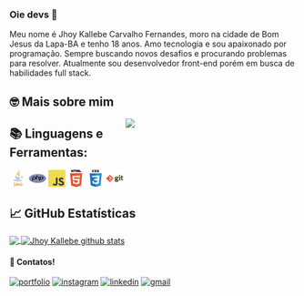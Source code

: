 ### Oie devs 👋

Meu nome é Jhoy Kallebe Carvalho Fernandes, moro na cidade de Bom Jesus da Lapa-BA e tenho 18 anos. Amo tecnologia e sou apaixonado por programação. Sempre buscando novos desafios e procurando problemas para resolver. Atualmente sou desenvolvedor front-end porém em busca de habilidades full stack.

## 🤓 Mais sobre mim

<img align="right" width="300" src="https://i2.wp.com/allhtaccess.info/wp-content/uploads/2018/03/programming.gif?fit=1281%2C716&ssl=1" />

## 📚 Linguagens e Ferramentas:  

<code><img height="30" src="https://raw.githubusercontent.com/github/explore/80688e429a7d4ef2fca1e82350fe8e3517d3494d/topics/java/java.png"></code>
<code><img height="30" src="https://raw.githubusercontent.com/github/explore/80688e429a7d4ef2fca1e82350fe8e3517d3494d/topics/php/php.png"></code>
<code><img height="30" src="https://raw.githubusercontent.com/github/explore/80688e429a7d4ef2fca1e82350fe8e3517d3494d/topics/javascript/javascript.png"></code>
<code><img height="30" src="https://raw.githubusercontent.com/github/explore/80688e429a7d4ef2fca1e82350fe8e3517d3494d/topics/html/html.png"></code>
<code><img height="30" src="https://raw.githubusercontent.com/github/explore/80688e429a7d4ef2fca1e82350fe8e3517d3494d/topics/css/css.png"></code>
<code><img height="30" src="https://raw.githubusercontent.com/github/explore/80688e429a7d4ef2fca1e82350fe8e3517d3494d/topics/git/git.png"></code>

## 📈 GitHub Estatísticas

<a href="https://github.com/Gurupreet">
  <img align="center" src="https://github-readme-stats.vercel.app/api/top-langs/?username=Jhoy-Kallebe&theme=dracula&hide_langs_below=1" />
</a>

<a href="https://github.com/Gurupreet">
 <img align="center" src="https://github-readme-stats.vercel.app/api?username=Jhoy-Kallebe&show_icons=true&theme=dracula&line_height=27" alt="Jhoy Kallebe github stats"/>
</a>

<br>

#### 📱 Contatos!

[![portfolio](https://img.shields.io/badge/website-000000?style=for-the-badge&logo=About.me&logoColor=white)](https://jhoy-kallebe.github.io/Portfolio/src/app/) 
[![instagram](https://img.shields.io/badge/Instagram-E4405F?style=for-the-badge&logo=instagram&logoColor=white)](https://www.instagram.com/jhoy_kallebe09/)
[![linkedin](https://img.shields.io/badge/LinkedIn-0077B5?style=for-the-badge&logo=linkedin&logoColor=white)](https://www.linkedin.com/in/jhoy-kallebe-120791205/)
[![gmail](https://img.shields.io/badge/Gmail-D14836?style=for-the-badge&logo=gmail&logoColor=white)](jhoykallebecontato@gmail.com)
